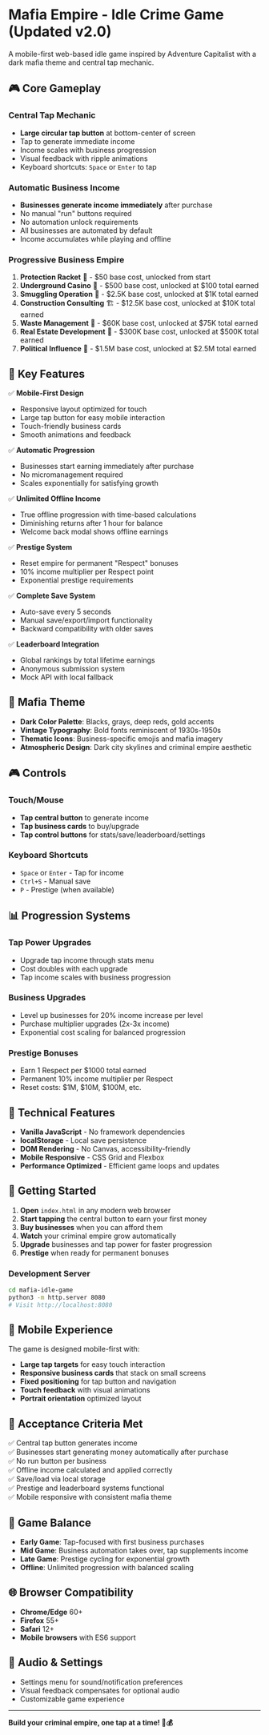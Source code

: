 # Mafia Empire - Idle Crime Game (Updated v2.0)

A mobile-first web-based idle game inspired by Adventure Capitalist with a dark mafia theme and central tap mechanic.

## 🎮 Core Gameplay

### Central Tap Mechanic
- **Large circular tap button** at bottom-center of screen
- Tap to generate immediate income
- Income scales with business progression
- Visual feedback with ripple animations
- Keyboard shortcuts: `Space` or `Enter` to tap

### Automatic Business Income
- **Businesses generate income immediately** after purchase
- No manual "run" buttons required
- No automation unlock requirements
- All businesses are automated by default
- Income accumulates while playing and offline

### Progressive Business Empire
1. **Protection Racket** 🏪 - $50 base cost, unlocked from start
2. **Underground Casino** 🎰 - $500 base cost, unlocked at $100 total earned
3. **Smuggling Operation** 🚢 - $2.5K base cost, unlocked at $1K total earned
4. **Construction Consulting** 🏗️ - $12.5K base cost, unlocked at $10K total earned
5. **Waste Management** 🚛 - $60K base cost, unlocked at $75K total earned
6. **Real Estate Development** 🏢 - $300K base cost, unlocked at $500K total earned
7. **Political Influence** 🎩 - $1.5M base cost, unlocked at $2.5M total earned

## 🎯 Key Features

✅ **Mobile-First Design**
- Responsive layout optimized for touch
- Large tap button for easy mobile interaction
- Touch-friendly business cards
- Smooth animations and feedback

✅ **Automatic Progression**
- Businesses start earning immediately after purchase
- No micromanagement required
- Scales exponentially for satisfying growth

✅ **Unlimited Offline Income**
- True offline progression with time-based calculations
- Diminishing returns after 1 hour for balance
- Welcome back modal shows offline earnings

✅ **Prestige System**
- Reset empire for permanent "Respect" bonuses
- 10% income multiplier per Respect point
- Exponential prestige requirements

✅ **Complete Save System**
- Auto-save every 5 seconds
- Manual save/export/import functionality
- Backward compatibility with older saves

✅ **Leaderboard Integration**
- Global rankings by total lifetime earnings
- Anonymous submission system
- Mock API with local fallback

## 🎨 Mafia Theme

- **Dark Color Palette**: Blacks, grays, deep reds, gold accents
- **Vintage Typography**: Bold fonts reminiscent of 1930s-1950s
- **Thematic Icons**: Business-specific emojis and mafia imagery
- **Atmospheric Design**: Dark city skylines and criminal empire aesthetic

## 🎮 Controls

### Touch/Mouse
- **Tap central button** to generate income
- **Tap business cards** to buy/upgrade
- **Tap control buttons** for stats/save/leaderboard/settings

### Keyboard Shortcuts
- `Space` or `Enter` - Tap for income
- `Ctrl+S` - Manual save
- `P` - Prestige (when available)

## 📊 Progression Systems

### Tap Power Upgrades
- Upgrade tap income through stats menu
- Cost doubles with each upgrade
- Tap income scales with business progression

### Business Upgrades
- Level up businesses for 20% income increase per level
- Purchase multiplier upgrades (2x-3x income)
- Exponential cost scaling for balanced progression

### Prestige Bonuses
- Earn 1 Respect per $1000 total earned
- Permanent 10% income multiplier per Respect
- Reset costs: $1M, $10M, $100M, etc.

## 💾 Technical Features

- **Vanilla JavaScript** - No framework dependencies
- **localStorage** - Local save persistence
- **DOM Rendering** - No Canvas, accessibility-friendly
- **Mobile Responsive** - CSS Grid and Flexbox
- **Performance Optimized** - Efficient game loops and updates

## 🚀 Getting Started

1. **Open** `index.html` in any modern web browser
2. **Start tapping** the central button to earn your first money
3. **Buy businesses** when you can afford them
4. **Watch** your criminal empire grow automatically
5. **Upgrade** businesses and tap power for faster progression
6. **Prestige** when ready for permanent bonuses

### Development Server
```bash
cd mafia-idle-game
python3 -m http.server 8080
# Visit http://localhost:8080
```

## 📱 Mobile Experience

The game is designed mobile-first with:
- **Large tap targets** for easy touch interaction
- **Responsive business cards** that stack on small screens
- **Fixed positioning** for tap button and navigation
- **Touch feedback** with visual animations
- **Portrait orientation** optimized layout

## 🎯 Acceptance Criteria Met

✅ Central tap button generates income  
✅ Businesses start generating money automatically after purchase  
✅ No run button per business  
✅ Offline income calculated and applied correctly  
✅ Save/load via local storage  
✅ Prestige and leaderboard systems functional  
✅ Mobile responsive with consistent mafia theme  

## 🎪 Game Balance

- **Early Game**: Tap-focused with first business purchases
- **Mid Game**: Business automation takes over, tap supplements income
- **Late Game**: Prestige cycling for exponential growth
- **Offline**: Unlimited progression with balanced scaling

## 🌐 Browser Compatibility

- **Chrome/Edge** 60+
- **Firefox** 55+
- **Safari** 12+
- **Mobile browsers** with ES6 support

## 🎵 Audio & Settings

- Settings menu for sound/notification preferences
- Visual feedback compensates for optional audio
- Customizable game experience

---

**Build your criminal empire, one tap at a time! 🎩💰**